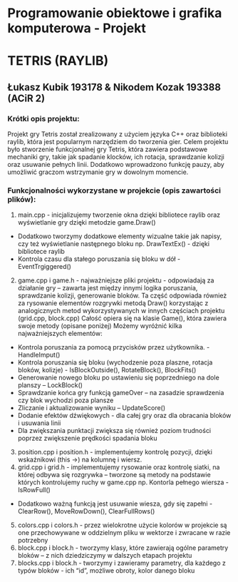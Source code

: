 # Programowanie obiektowe i grafika komputerowa - Projekt

# TETRIS (RAYLIB) 
## Łukasz Kubik 193178 & Nikodem Kozak 193388 (ACiR 2)

### Krótki opis projektu:
Projekt gry Tetris został zrealizowany z użyciem języka C++ oraz biblioteki raylib, która jest popularnym narzędziem do tworzenia gier. Celem projektu było stworzenie funkcjonalnej gry Tetris, która zawiera podstawowe mechaniki gry, takie jak spadanie klocków, ich rotacja, sprawdzanie kolizji oraz usuwanie pełnych linii. Dodatkowo wprowadzono funkcję pauzy, aby umożliwić graczom wstrzymanie gry w dowolnym momencie.

### Funkcjonalności wykorzystane w projekcie (opis zawartości plików):
1. main.cpp - inicjalizujemy tworzenie okna dzięki bibliotece raylib oraz wyświetlanie gry dzięki metodzie game.Draw()
* Dodatkowo tworzymy dodatkowe elementy wizualne takie jak napisy, czy też wyświetlanie następnego bloku np. DrawTextEx() - dzięki bibliotece raylib
* Kontrola czasu dla stałego poruszania się bloku w dół - EventTrgiggered()
2. game.cpp i game.h - najważniejsze pliki projektu - odpowiadają za działanie gry – zawarta jest między innymi logika poruszania, sprawdzanie kolizji, generowanie bloków. Ta część odpowiada również za rysowanie elementów rozgrywki metodą Draw() korzystając z analogicznych metod wykorzystywanych w innych częściach projektu (grid.cpp, block.cpp)
Całość opiera się na klasie Game(), która zawiera swoje metody (opisane poniżej)
Możemy wyróżnić kilka najważniejszych elementów:
* Kontrola poruszania za pomocą przycisków przez użytkownika. - HandleImput()
* Kontrola poruszania się bloku (wychodzenie poza plaszne, rotacja bloków, kolizje) - IsBlockOutside(), RotateBlock(), BlockFits()
* Generowanie nowego bloku po ustawieniu się poprzedniego na dole planszy – LockBlock()
* Sprawdzanie końca gry funkcją gameOver – na zasadzie sprawdzenia czy blok wychodzi poza plansze
* Zliczanie i aktualizowanie wyniku – UpdateScore()
* Dodanie efektów dźwiękowych - dla całej gry oraz dla obracania bloków i usuwania linii
* Dla zwiększania punktacji zwiększa się również poziom trudności poprzez zwiększenie prędkości spadania bloku
3. position.cpp i position.h - implementujemy kontrolę pozycji, dzięki wskaźnikowi (this ->) na kolumnę i wiersz.
4. grid.cpp i grid.h - implementujemy rysowanie oraz kontrolę siatki, na której odbywa się rozgrywka – tworzone są metody na podstawie których kontrolujemy ruchy w game.cpp np. Kontorla pełnego wiersza - IsRowFull()
* Dodatkowo ważną funkcją jest usuwanie wiesza, gdy się zapełni - ClearRow(), MoveRowDown(), ClearFullRows()
5. colors.cpp i colors.h - przez wielokrotne użycie kolorów w projekcie są one przechowywane w oddzielnym pliku w wektorze i zwracane w razie potrzebny
6. block.cpp i block.h - tworzymy klasy, które zawierają ogólne parametry bloków – z nich dziedziczymy w dalszych etapach projektu
7. blocks.cpp i block.h - tworzymy i zawieramy parametry, dla każdego z typów bloków - ich “id”, możliwe obroty, kolor danego bloku
